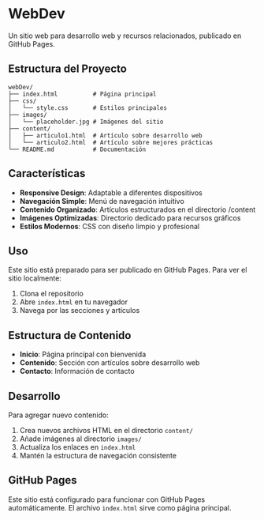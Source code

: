 # WebDev

Un sitio web para desarrollo web y recursos relacionados, publicado en GitHub Pages.

## Estructura del Proyecto

```
webDev/
├── index.html          # Página principal
├── css/
│   └── style.css       # Estilos principales
├── images/
│   └── placeholder.jpg # Imágenes del sitio
├── content/
│   ├── articulo1.html  # Artículo sobre desarrollo web
│   └── articulo2.html  # Artículo sobre mejores prácticas
└── README.md           # Documentación
```

## Características

- **Responsive Design**: Adaptable a diferentes dispositivos
- **Navegación Simple**: Menú de navegación intuitivo
- **Contenido Organizado**: Artículos estructurados en el directorio /content
- **Imágenes Optimizadas**: Directorio dedicado para recursos gráficos
- **Estilos Modernos**: CSS con diseño limpio y profesional

## Uso

Este sitio está preparado para ser publicado en GitHub Pages. Para ver el sitio localmente:

1. Clona el repositorio
2. Abre `index.html` en tu navegador
3. Navega por las secciones y artículos

## Estructura de Contenido

- **Inicio**: Página principal con bienvenida
- **Contenido**: Sección con artículos sobre desarrollo web
- **Contacto**: Información de contacto

## Desarrollo

Para agregar nuevo contenido:

1. Crea nuevos archivos HTML en el directorio `content/`
2. Añade imágenes al directorio `images/`
3. Actualiza los enlaces en `index.html`
4. Mantén la estructura de navegación consistente

## GitHub Pages

Este sitio está configurado para funcionar con GitHub Pages automáticamente. El archivo `index.html` sirve como página principal.